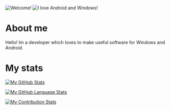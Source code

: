 ![Welcome!](https://i.imgur.com/jeDNazh.png)
![I love Android and Windows!](https://i.imgur.com/fKUNECC.png)
# About me
Hello! Im a developer which loves to make useful software for Windows and Android.
# My stats
[![My GitHub Stats](https://github-readme-stats.vercel.app/api/?username=Minionguyjpro&count_private=true&theme=react&showicons=true)]()

[![My GitHub Language Stats](https://github-readme-stats.vercel.app/api/top-langs/?username=Minionguyjpro&langs_count=5&theme=react)]()

[![My Contribution Stats](https://github-contribution-stats.vercel.app/api/?username=Minionguyjpro)](https://github.com/Minionguyjpro/github-contribution-stats/)
